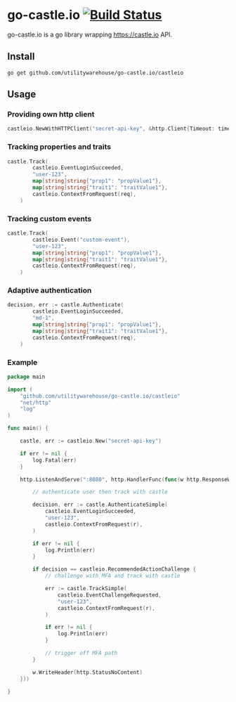 # go-castle.io [![Build Status](https://travis-ci.org/uw-labs/go-castle.io.svg?branch=master)](https://travis-ci.org/uw-labs/go-castle.io)

go-castle.io is a go library wrapping https://castle.io API.

## Install

```
go get github.com/utilitywarehouse/go-castle.io/castleio
```

## Usage

### Providing own http client

```go
castleio.NewWithHTTPClient("secret-api-key", &http.Client{Timeout: time.Second * 2})
```

### Tracking properties and traits

```go
castle.Track(
		castleio.EventLoginSucceeded,
		"user-123",
		map[string]string{"prop1": "propValue1"},
		map[string]string{"trait1": "traitValue1"},
		castleio.ContextFromRequest(req),
	)
```

### Tracking custom events

```go
castle.Track(
		castleio.Event("custom-event"),
		"user-123",
		map[string]string{"prop1": "propValue1"},
		map[string]string{"trait1": "traitValue1"},
		castleio.ContextFromRequest(req),
	)
```

### Adaptive authentication

```go
decision, err := castle.Authenticate(
		castleio.EventLoginSucceeded,
		"md-1",
		map[string]string{"prop1": "propValue1"},
		map[string]string{"trait1": "traitValue1"},
		castleio.ContextFromRequest(req),
	)
```

### Example

```go
package main

import (
	"github.com/utilitywarehouse/go-castle.io/castleio"
	"net/http"
	"log"
)

func main() {

	castle, err := castleio.New("secret-api-key")

	if err != nil {
		log.Fatal(err)
	}

	http.ListenAndServe(":8080", http.HandlerFunc(func(w http.ResponseWriter, r *http.Request) {

		// authenticate user then track with castle

		decision, err := castle.AuthenticateSimple(
			castleio.EventLoginSucceeded,
			"user-123",
			castleio.ContextFromRequest(r),
		)

		if err != nil {
			log.Println(err)
		}

		if decision == castleio.RecommendedActionChallenge {
			// challenge with MFA and track with castle

			err := castle.TrackSimple(
				castleio.EventChallengeRequested,
				"user-123",
				castleio.ContextFromRequest(r),
			)

			if err != nil {
				log.Println(err)
			}

			// trigger off MFA path
		}

		w.WriteHeader(http.StatusNoContent)
	}))

}
```

